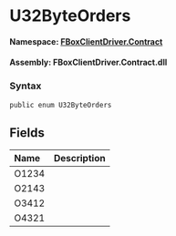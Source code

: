 # U32ByteOrders

#### **Namespace**: [FBoxClientDriver.Contract](https://docs.flexem.net/fbox/zh-cn/sdk/FBoxClientDriver.Contract.html)

#### **Assembly**: FBoxClientDriver.Contract.dll

### Syntax <a id="FBoxClientDriver_Contract_U32ByteOrders_syntax"></a>

```text
public enum U32ByteOrders
```

## Fields <a id="fields"></a>

| Name | Description |
| :--- | :--- |
| O1234 |  |
| O2143 |  |
| O3412 |  |
| O4321 |  |

